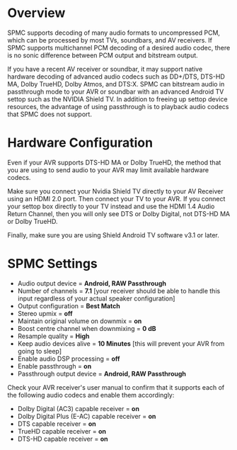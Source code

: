 # Overview
SPMC supports decoding of many audio formats to uncompressed PCM, which can be processed by most TVs, soundbars, and AV receivers. If SPMC supports multichannel PCM decoding of a desired audio codec, there is no sonic difference between PCM output and bitstream output.

If you have a recent AV receiver or soundbar, it may support native hardware decoding of advanced audio codecs such as DD+/DTS, DTS-HD MA, Dolby TrueHD, Dolby Atmos, and DTS:X. SPMC can bitstream audio in passthrough mode to your AVR or soundbar with an advanced Android TV settop such as the NVIDIA Shield TV. In addition to freeing up settop device resources, the advantage of using passthrough is to playback audio codecs that SPMC does not support. 

# Hardware Configuration
Even if your AVR  supports DTS-HD MA or Dolby TrueHD, the method that you are using to send audio to your AVR may limit available hardware codecs.

Make sure you connect your Nvidia Shield TV directly to your AV Receiver using an HDMI 2.0 port. Then connect your TV to your AVR. If you connect your settop box directly to your TV instead and use the HDMI 1.4 Audio Return Channel, then you will only see DTS or Dolby Digital, not DTS-HD MA or Dolby TrueHD.

Finally, make sure you are using Shield Android TV software v3.1 or later.

# SPMC Settings
* Audio output device = **Android, RAW Passthrough**
* Number of channels = **7.1** [your receiver should be able to handle this input regardless of your actual speaker configuration]
* Output configuration = **Best Match** 
* Stereo upmix = **off**
* Maintain original volume on downmix = **on**
* Boost centre channel when downmixing = **0 dB**
* Resample quality = **High**
* Keep audio devices alive = **10 Minutes** [this will prevent your AVR from going to sleep]
* Enable audio DSP processing = **off**
* Enable passthrough = **on**
* Passthrough output device = **Android, RAW Passthrough**

Check your AVR receiver's user manual to confirm that it supports each of the following audio codecs and enable them accordingly:

* Dolby Digital (AC3) capable receiver = **on**
* Dolby Digital Plus (E-AC) capable receiver = **on**
* DTS capable receiver = **on**
* TrueHD capable receiver = **on**
* DTS-HD capable receiver = **on**

